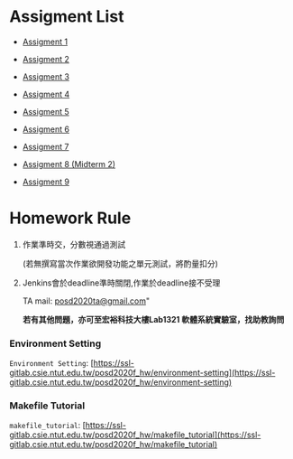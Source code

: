 # Assigment List

* [Assigment 1](https://ssl-gitlab.csie.ntut.edu.tw/posd2020f_hw/posd2020f_assignment/tree/HW1)  

* [Assigment 2](https://ssl-gitlab.csie.ntut.edu.tw/posd2020f_hw/posd2020f_assignment/tree/HW2)  

* [Assigment 3](https://ssl-gitlab.csie.ntut.edu.tw/posd2020f_hw/posd2020f_assignment/tree/HW3) 

* [Assigment 4](https://ssl-gitlab.csie.ntut.edu.tw/posd2020f_hw/posd2020f_assignment/tree/HW4) 

* [Assigment 5](https://ssl-gitlab.csie.ntut.edu.tw/posd2020f_hw/posd2020f_assignment/tree/HW5) 

* [Assigment 6](https://ssl-gitlab.csie.ntut.edu.tw/posd2020f_hw/posd2020f_assignment/tree/HW6) 

* [Assigment 7](https://ssl-gitlab.csie.ntut.edu.tw/posd2020f_hw/posd2020f_assignment/tree/HW7) 

* [Assigment 8 (Midterm 2)](https://ssl-gitlab.csie.ntut.edu.tw/posd2020f_hw/posd2020f_assignment/tree/HW8)  

* [Assigment 9](https://ssl-gitlab.csie.ntut.edu.tw/posd2020f_hw/posd2020f_assignment/tree/HW9)  

# Homework Rule

1. 作業準時交，分數視通過測試

   (若無撰寫當次作業欲開發功能之單元測試，將酌量扣分)

2. Jenkins會於deadline準時關閉,作業於deadline接不受理

    TA mail: posd2020ta@gmail.com"
    
    **若有其他問題，亦可至宏裕科技大樓Lab1321 軟體系統實驗室，找助教詢問**

### Environment Setting

`Environment Setting`: [https://ssl-gitlab.csie.ntut.edu.tw/posd2020f_hw/environment-setting](https://ssl-gitlab.csie.ntut.edu.tw/posd2020f_hw/environment-setting)

### Makefile Tutorial
`makefile_tutorial`: [https://ssl-gitlab.csie.ntut.edu.tw/posd2020f_hw/makefile_tutorial](https://ssl-gitlab.csie.ntut.edu.tw/posd2020f_hw/makefile_tutorial)